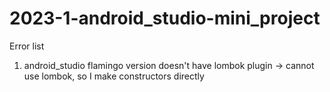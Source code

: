 # 2023-1-android_studio-mini_project

Error list

1. android_studio flamingo version doesn't have lombok plugin
-> cannot use lombok, so I make constructors directly
